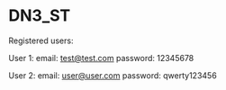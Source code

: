 # DN3_ST

Registered users:

User 1:
email: test@test.com
password: 12345678

User 2:
email: user@user.com
password: qwerty123456
